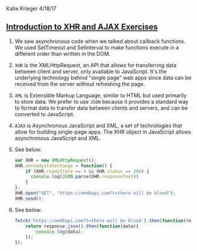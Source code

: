 Katie Krieger
4/18/17

[Introduction to XHR and AJAX Exercises](https://www.rithmschool.com/courses/intermediate-javascript-part-2/ajax-introduction)
------

1. We saw asynchronous code when we talked about callback functions. We used SetTimeout and SetInterval to make functions execute in a different order than written in the DOM.
2. `XHR` is the XMLHttpRequest, an API that allows for transferring data between client and server, only available to JavaScript. It's the underlying technology behind "single page" web apps since data can be received from the server without refreshing the page.
3. `XML` is Extensible Markup Language, similar to HTML but used primarily to store data. We prefer to use `JSON` because it provides a standard way to format data to transfer data between clients and servers, and can be converted to JavaScript.
4. `AJAX` is Asynchronous JavaScript and XML, a set of technologies that allow for building single-page apps. The XHR object in JavaScript allows asynchronous JavaScript and XML.
5. See below:

	```js
	var XHR = new XMLHttpRequest();
	XHR.onreadystatechange = function() {
	    if (XHR.readyState == 4 && XHR.status == 200) {
	      console.log(JSON.parse(XHR.responseText))
	    }
	};
	XHR.open("GET", "https://omdbapi.com?t=there will be blood");
	XHR.send();
	```
		
6. See below:

	```js
	fetch('https://omdbapi.com?t=there will be blood').then(function(response){
	    return response.json().then(function(data){
	        console.log(data);
	    });
	});
	```